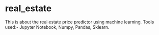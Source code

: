 # real_estate
This is about the real estate price predictor using machine learning.
Tools used:- Jupyter Notebook, Numpy, Pandas, Sklearn.
